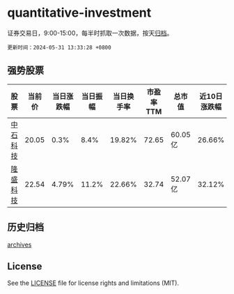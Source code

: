 # quantitative-investment

证券交易日，9:00-15:00，每半时抓取一次数据，按天[归档](archives)。

`更新时间：2024-05-31 13:33:28 +0800`

## 强势股票

|股票|当前价|当日涨跌幅|当日振幅|当日换手率|市盈率TTM|总市值|近10日涨跌幅|
|----|----|----|----|----|----|----|----|
|[中石科技](https://xueqiu.com/S/SZ300684)|20.05|0.3%|8.4%|19.82%|72.65|60.05亿|26.66%|
|[隆盛科技](https://xueqiu.com/S/SZ300680)|22.54|4.79%|11.2%|22.66%|32.74|52.07亿|32.12%|

## 历史归档

[archives](archives)

## License

See the [LICENSE](LICENSE) file for license rights and limitations (MIT).